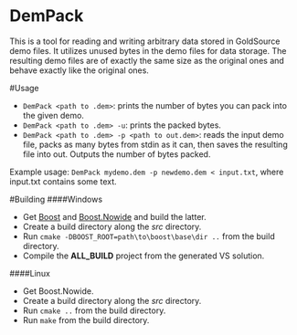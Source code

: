 DemPack
==========

This is a tool for reading and writing arbitrary data stored in GoldSource demo files.
It utilizes unused bytes in the demo files for data storage.
The resulting demo files are of exactly the same size as the original ones and behave exactly like the original ones.

#Usage
- `DemPack <path to .dem>`: prints the number of bytes you can pack into the given demo.
- `DemPack <path to .dem> -u`: prints the packed bytes.
- `DemPack <path to .dem> -p <path to out.dem>`: reads the input demo file, packs as many bytes from stdin as it can, then saves the resulting file into out. Outputs the number of bytes packed.

Example usage: `DemPack mydemo.dem -p newdemo.dem < input.txt`, where input.txt contains some text.

#Building
####Windows
- Get [Boost](http://www.boost.org/) and [Boost.Nowide](http://cppcms.com/files/nowide/html/) and build the latter.
- Create a build directory along the *src* directory.
- Run `cmake -DBOOST_ROOT=path\to\boost\base\dir ..` from the build directory.
- Compile the **ALL_BUILD** project from the generated VS solution.

####Linux
- Get Boost.Nowide.
- Create a build directory along the *src* directory.
- Run `cmake ..` from the build directory.
- Run `make` from the build directory.
